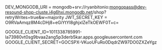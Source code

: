 DEV_MONGODB_URI = mongodb+srv://ryanbitonio:mongopass@dev-resound-shop-cluste.i4g6hxi.mongodb.net/shop?retryWrites=true&w=majority
JWT_SECRET_KEY = O9RVaAmqz8M4cDHj8+eGiYtYI8ghjxIZeTkOEWF0T+c=

GOOGLE_CLIENT_ID=1011338785991-la73980vt0sg9bvaa2ang5p3derb5kar.apps.googleusercontent.com
GOOGLE_CLIENT_SECRET=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
